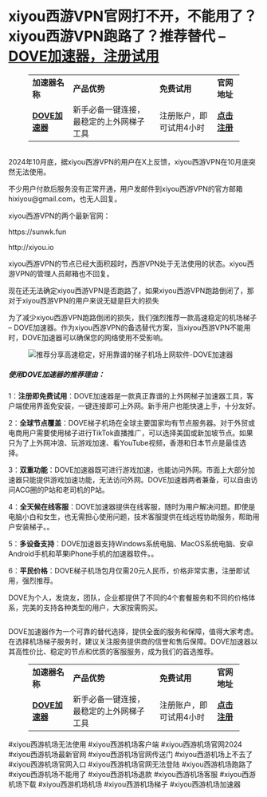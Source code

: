 # xiyou西游VPN官网打不开，不能用了？xiyou西游VPN跑路了？推荐替代 – [DOVE加速器，注册试用](https://dove8.cc/a.php?asbcbO1PCgF)
<!-- wp:table -->
<figure class="wp-block-table"><table class="has-fixed-layout"><tbody><tr><td><strong>加速器名称</strong></td><td><strong>产品优势</strong></td><td><strong>免费试用</strong></td><td><strong>官网地址</strong></td></tr><tr><td><strong><a href="https://tgjkdjfk.top/a.php?amawx2CyMVa2" target="_blank" rel="noreferrer noopener">DOVE加速器</a></strong></td><td>新手必备一键连接，最稳定的上外网梯子工具</td><td>注册账户，即可试用4小时</td><td><strong><a href="https://tgjkdjfk.top/a.php?amawx2CyMVa2" target="_blank" rel="noreferrer noopener">点击注册</a></strong></td></tr></tbody></table></figure>
<!-- /wp:table -->

<!-- wp:image {"id":2425,"sizeSlug":"large","linkDestination":"none"} -->
<figure class="wp-block-image size-large"><img src="https://lemontalking.info/wp-content/uploads/2024/11/2024-11-20-20-20-37-1024x372.png" alt="" class="wp-image-2425"/></figure>
<!-- /wp:image -->

<!-- wp:paragraph -->
<p>2024年10月底，据xiyou西游VPN的用户在X上反馈，xiyou西游VPN在10月底突然无法使用。</p>
<!-- /wp:paragraph -->

<!-- wp:paragraph -->
<p>不少用户付款后服务没有正常开通，用户发邮件到xiyou西游VPN的官方邮箱hixiyou@gmail.com，也无人回复。</p>
<!-- /wp:paragraph -->

<!-- wp:paragraph -->
<p>xiyou西游VPN的两个最新官网：</p>
<!-- /wp:paragraph -->

<!-- wp:paragraph -->
<p>https://sunwk.fun</p>
<!-- /wp:paragraph -->

<!-- wp:paragraph -->
<p>http://xiyou.io</p>
<!-- /wp:paragraph -->

<!-- wp:paragraph -->
<p>xiyou西游VPN的节点已经大面积超时，西游VPN处于无法使用的状态。xiyou西游VPN的管理人员邮箱也不回复。</p>
<!-- /wp:paragraph -->

<!-- wp:paragraph -->
<p>现在还无法确定xiyou西游VPN是否跑路了，如果xiyou西游VPN跑路倒闭了，那对于xiyou西游VPN的用户来说无疑是巨大的损失</p>
<!-- /wp:paragraph -->

<!-- wp:paragraph -->
<p>为了减少xiyou西游VPN跑路倒闭的损失，我们强烈推荐一款高速稳定的机场梯子 – DOVE加速器。作为xiyou西游VPN的备选替代方案，当xiyou西游VPN不能用时，DOVE加速器可以确保您的网络使用不受影响。</p>
<!-- /wp:paragraph -->

<!-- wp:image -->
<figure class="wp-block-image"><img src="https://www.leavescn.com/Files/images/20240404/4aed85a3336f4c30a3af1defe963e8d5.png" alt="推荐分享高速稳定，好用靠谱的梯子机场上网软件-DOVE加速器"/></figure>
<!-- /wp:image -->

<!-- wp:heading {"level":5} -->
<h5 class="wp-block-heading"><strong>使用DOVE加速器的推荐理由：</strong></h5>
<!-- /wp:heading -->

<!-- wp:paragraph -->
<p>1：<strong>注册即免费试用</strong>：DOVE加速器是一款真正靠谱的上外网梯子加速器工具，客户端使用界面免安装，一键连接即可上外网。新手用户也能快速上手，十分友好。</p>
<!-- /wp:paragraph -->

<!-- wp:paragraph -->
<p>2：<strong>全球节点覆盖</strong>：DOVE梯子机场在全球主要国家均有节点服务器。对于外贸或电商用户需要使用梯子进行TikTok直播推广，可以选择美国或新加坡节点。如果只为了上外网冲浪、玩游戏加速、看YouTube视频，香港和日本节点是最佳选择。</p>
<!-- /wp:paragraph -->

<!-- wp:paragraph -->
<p>3：<strong>双重功能</strong>：DOVE加速器既可进行游戏加速，也能访问外网。市面上大部分加速器只能提供游戏加速功能，无法访问外网。DOVE加速器两者兼备，可以自由访问ACG圈的P站和老司机的P站。</p>
<!-- /wp:paragraph -->

<!-- wp:paragraph -->
<p>4：<strong>全天候在线客服</strong>：DOVE加速器提供在线客服，随时为用户解决问题。即使是电脑小白和女生，也无需担心使用问题，技术客服提供在线远程协助服务，帮助用户安装梯子。。</p>
<!-- /wp:paragraph -->

<!-- wp:paragraph -->
<p>5：<strong>多设备支持</strong>：DOVE加速器支持Windows系统电脑、MacOS系统电脑、安卓Android手机和苹果iPhone手机的加速器软件。。</p>
<!-- /wp:paragraph -->

<!-- wp:paragraph -->
<p>6：<strong>平民价格</strong>：DOVE梯子机场包月仅需20元人民币，价格非常实惠，注册即试用，强烈推荐。</p>
<!-- /wp:paragraph -->

<!-- wp:paragraph -->
<p>DOVE为个人，发烧友，团队，企业都提供了不同的4个套餐服务和不同的价格体系，完美的支持各种类型的用户，大家按需购买。</p>
<!-- /wp:paragraph -->

<!-- wp:image -->
<figure class="wp-block-image"><img src="https://www.leavescn.com/Files/images/20240313/38976147c1654a4d9756267846a9c8f3.png" alt=""/></figure>
<!-- /wp:image -->

<!-- wp:paragraph -->
<p>DOVE加速器作为一个可靠的替代选择，提供全面的服务和保障，值得大家考虑。在选择机场梯子服务时，建议关注服务提供商的信誉和售后保障。DOVE加速器以其高性价比、稳定的节点和优质的客服服务，成为我们的首选推荐。</p>
<!-- /wp:paragraph -->

<!-- wp:table -->
<figure class="wp-block-table"><table class="has-fixed-layout"><tbody><tr><td><strong>加速器名称</strong></td><td><strong>产品优势</strong></td><td><strong>免费试用</strong></td><td><strong>官网地址</strong></td></tr><tr><td><strong><a href="https://lemontalking.info/archives/41" target="_blank" rel="noreferrer noopener">DOVE加速器</a></strong></td><td>新手必备一键连接，最稳定的上外网梯子工具</td><td>注册账户，即可试用4小时</td><td><strong><a href="https://tgjkdjfk.top/a.php?amawx2CyMVa2" target="_blank" rel="noreferrer noopener">点击注册</a></strong></td></tr></tbody></table></figure>
<!-- /wp:table -->

<!-- wp:paragraph -->
<p>#xiyou西游机场无法使用 #xiyou西游机场客户端 #xiyou西游机场官网2024 #xiyou西游机场最新官网 #xiyou西游机场官网传送门 #xiyou西游机场上不去了 #xiyou西游机场官网入口 #xiyou西游机场官网无法登陆 #xiyou西游机场跑路了 #xiyou西游机场不能用了 #xiyou西游机场退款 #xiyou西游机场客服 #xiyou西游机场下载 #xiyou西游机场机场 #xiyou西游机场梯子 #xiyou西游机场加速器&nbsp;</p>
<!-- /wp:paragraph -->
